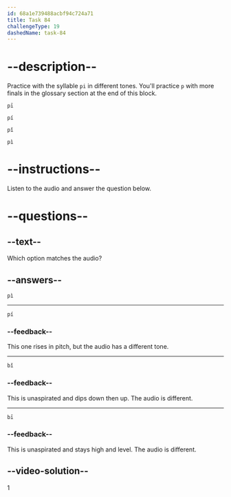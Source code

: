 ```yaml
---
id: 68a1e739488acbf94c724a71
title: Task 84
challengeType: 19
dashedName: task-84
---
```


<!-- (Audio) A: pì -->

# --description--

Practice with the syllable `pi` in different tones. You'll practice `p` with more finals in the glossary section at the end of this block.

`pī`<!-- (Audio) pī -->

`pí`<!-- (Audio) pí -->

`pǐ`<!-- (Audio) pǐ -->

`pì` <!-- (Audio) pì -->

# --instructions--

Listen to the audio and answer the question below.

# --questions--

## --text--

Which option matches the audio?

## --answers--

`pì`

---

`pí`

### --feedback--

This one rises in pitch, but the audio has a different tone.

---

`bǐ`

### --feedback--

This is unaspirated and dips down then up. The audio is different.

---

`bī`

### --feedback--

This is unaspirated and stays high and level. The audio is different.

## --video-solution--

1
